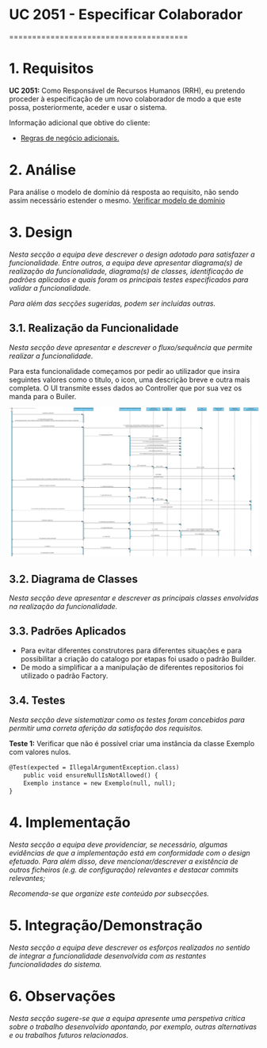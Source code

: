 # UC 2051 - Especificar Colaborador
=======================================


# 1. Requisitos

**UC 2051:**  Como Responsável de Recursos Humanos (RRH), eu pretendo proceder à especificação de um novo colaborador de modo a que este possa, posteriormente, aceder e usar o sistema.

Informação adicional que obtive do cliente:

- [Regras de negócio adicionais.](https://moodle.isep.ipp.pt/mod/forum/discuss.php?d=7561)




# 2. Análise

Para análise o modelo de domínio dá resposta ao requisito, não sendo assim necessário estender o mesmo. [Verificar modelo de domínio](mdURL)

# 3. Design

*Nesta secção a equipa deve descrever o design adotado para satisfazer a funcionalidade. Entre outros, a equipa deve apresentar diagrama(s) de realização da funcionalidade, diagrama(s) de classes, identificação de padrões aplicados e quais foram os principais testes especificados para validar a funcionalidade.*


*Para além das secções sugeridas, podem ser incluídas outras.*

## 3.1. Realização da Funcionalidade

*Nesta secção deve apresentar e descrever o fluxo/sequência que permite realizar a funcionalidade.*

Para esta funcionalidade começamos por pedir ao utilizador que insira seguintes valores como o titulo, o icon, uma descrição breve e outra mais completa. O UI transmite esses dados ao Controller que por sua vez os manda para o Builer.

![UC_2051_SD](UC_2051_EspecificarColaborador_SD.svg)



## 3.2. Diagrama de Classes

*Nesta secção deve apresentar e descrever as principais classes envolvidas na realização da funcionalidade.*

## 3.3. Padrões Aplicados

* Para evitar diferentes construtores para diferentes situações e para possibilitar a criação do catalogo por etapas foi usado o padrão Builder.
* De modo a simplificar a a manipulação de diferentes repositorios foi utilizado o padrão Factory.

## 3.4. Testes 
*Nesta secção deve sistematizar como os testes foram concebidos para permitir uma correta aferição da satisfação dos requisitos.*

**Teste 1:** Verificar que não é possível criar uma instância da classe Exemplo com valores nulos.

	@Test(expected = IllegalArgumentException.class)
		public void ensureNullIsNotAllowed() {
		Exemplo instance = new Exemplo(null, null);
	}


# 4. Implementação

*Nesta secção a equipa deve providenciar, se necessário, algumas evidências de que a implementação está em conformidade com o design efetuado. Para além disso, deve mencionar/descrever a existência de outros ficheiros (e.g. de configuração) relevantes e destacar commits relevantes;*

*Recomenda-se que organize este conteúdo por subsecções.*

# 5. Integração/Demonstração

*Nesta secção a equipa deve descrever os esforços realizados no sentido de integrar a funcionalidade desenvolvida com as restantes funcionalidades do sistema.*

# 6. Observações

*Nesta secção sugere-se que a equipa apresente uma perspetiva critica sobre o trabalho desenvolvido apontando, por exemplo, outras alternativas e ou trabalhos futuros relacionados.*



